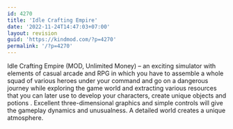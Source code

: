 ```yaml
---
id: 4270
title: 'Idle Crafting Empire'
date: '2022-11-24T14:47:03+07:00'
layout: revision
guid: 'https://kindmod.com/?p=4270'
permalink: '/?p=4270'
---
```


Idle Crafting Empire (MOD, Unlimited Money) – an exciting simulator with elements of casual arcade and RPG in which you have to assemble a whole squad of various heroes under your command and go on a dangerous journey while exploring the game world and extracting various resources that you can later use to develop your characters, create unique objects and potions . Excellent three-dimensional graphics and simple controls will give the gameplay dynamics and unusualness. A detailed world creates a unique atmosphere.